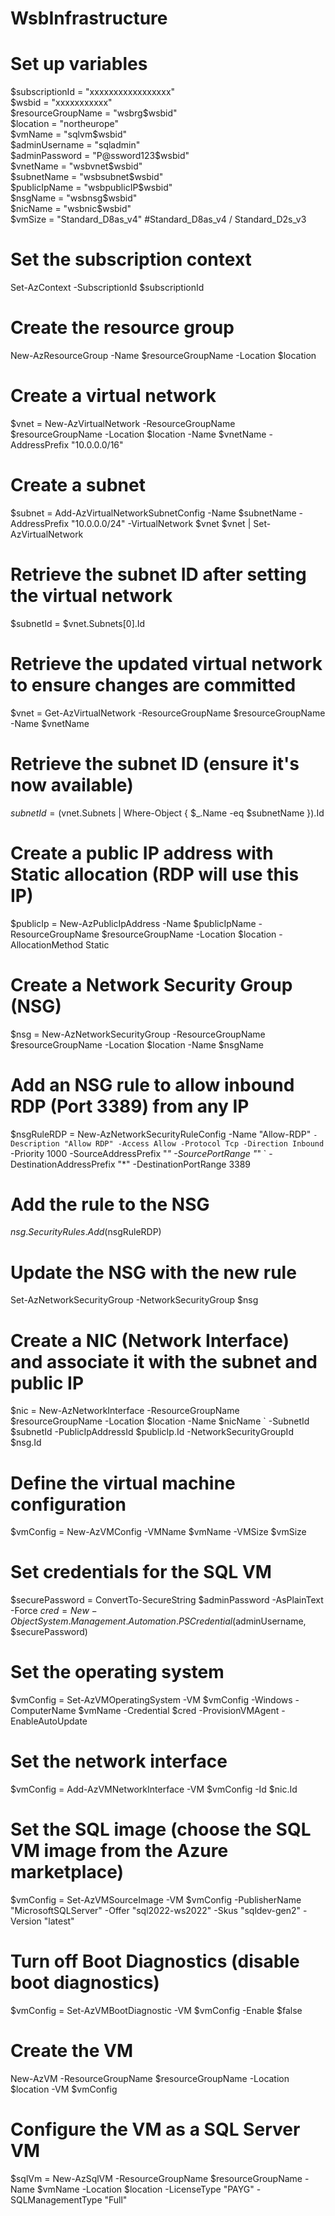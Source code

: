 # WsbInfrastructure

# Set up variables
$subscriptionId = "xxxxxxxxxxxxxxxxx"  
$wsbid = "xxxxxxxxxxx"  
$resourceGroupName = "wsbrg$wsbid"  
$location = "northeurope"  
$vmName = "sqlvm$wsbid"  
$adminUsername = "sqladmin"  
$adminPassword = "P@ssword123$wsbid"  
$vnetName = "wsbvnet$wsbid"  
$subnetName = "wsbsubnet$wsbid"  
$publicIpName = "wsbpublicIP$wsbid"  
$nsgName = "wsbnsg$wsbid"  
$nicName = "wsbnic$wsbid"  
$vmSize = "Standard_D8as_v4" #Standard_D8as_v4 / Standard_D2s_v3

# Set the subscription context
Set-AzContext -SubscriptionId $subscriptionId

# Create the resource group
New-AzResourceGroup -Name $resourceGroupName -Location $location

# Create a virtual network
$vnet = New-AzVirtualNetwork -ResourceGroupName $resourceGroupName -Location $location -Name $vnetName -AddressPrefix "10.0.0.0/16"

# Create a subnet
$subnet = Add-AzVirtualNetworkSubnetConfig -Name $subnetName -AddressPrefix "10.0.0.0/24" -VirtualNetwork $vnet
$vnet | Set-AzVirtualNetwork

# Retrieve the subnet ID after setting the virtual network
$subnetId = $vnet.Subnets[0].Id

# Retrieve the updated virtual network to ensure changes are committed
$vnet = Get-AzVirtualNetwork -ResourceGroupName $resourceGroupName -Name $vnetName

# Retrieve the subnet ID (ensure it's now available)
$subnetId = ($vnet.Subnets | Where-Object { $_.Name -eq $subnetName }).Id

# Create a public IP address with Static allocation (RDP will use this IP)
$publicIp = New-AzPublicIpAddress -Name $publicIpName -ResourceGroupName $resourceGroupName -Location $location -AllocationMethod Static

# Create a Network Security Group (NSG)
$nsg = New-AzNetworkSecurityGroup -ResourceGroupName $resourceGroupName -Location $location -Name $nsgName

# Add an NSG rule to allow inbound RDP (Port 3389) from any IP
$nsgRuleRDP = New-AzNetworkSecurityRuleConfig -Name "Allow-RDP" `
    -Description "Allow RDP" -Access Allow -Protocol Tcp -Direction Inbound `
    -Priority 1000 -SourceAddressPrefix "*" -SourcePortRange "*" `
    -DestinationAddressPrefix "*" -DestinationPortRange 3389

# Add the rule to the NSG
$nsg.SecurityRules.Add($nsgRuleRDP)

# Update the NSG with the new rule
Set-AzNetworkSecurityGroup -NetworkSecurityGroup $nsg

# Create a NIC (Network Interface) and associate it with the subnet and public IP
$nic = New-AzNetworkInterface -ResourceGroupName $resourceGroupName -Location $location -Name $nicName `
    -SubnetId $subnetId -PublicIpAddressId $publicIp.Id -NetworkSecurityGroupId $nsg.Id

# Define the virtual machine configuration
$vmConfig = New-AzVMConfig -VMName $vmName -VMSize $vmSize

# Set credentials for the SQL VM
$securePassword = ConvertTo-SecureString $adminPassword -AsPlainText -Force
$cred = New-Object System.Management.Automation.PSCredential ($adminUsername, $securePassword)

# Set the operating system
$vmConfig = Set-AzVMOperatingSystem -VM $vmConfig -Windows -ComputerName $vmName -Credential $cred -ProvisionVMAgent -EnableAutoUpdate

# Set the network interface
$vmConfig = Add-AzVMNetworkInterface -VM $vmConfig -Id $nic.Id

# Set the SQL image (choose the SQL VM image from the Azure marketplace)
$vmConfig = Set-AzVMSourceImage -VM $vmConfig -PublisherName "MicrosoftSQLServer" -Offer "sql2022-ws2022" -Skus "sqldev-gen2" -Version "latest"

# Turn off Boot Diagnostics (disable boot diagnostics)
$vmConfig = Set-AzVMBootDiagnostic -VM $vmConfig -Enable $false

# Create the VM
New-AzVM -ResourceGroupName $resourceGroupName -Location $location -VM $vmConfig

# Configure the VM as a SQL Server VM
$sqlVm = New-AzSqlVM -ResourceGroupName $resourceGroupName -Name $vmName -Location $location -LicenseType "PAYG" -SQLManagementType "Full"
